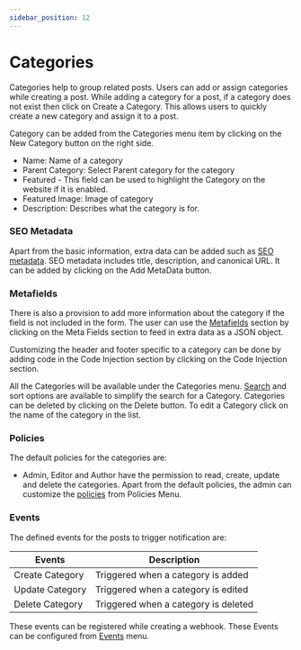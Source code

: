 ```yaml
---
sidebar_position: 12
---
```


# Categories

Categories help to group related posts.
Users can add or assign categories while creating a post. While adding a category for a post, if a category does not exist then click on Create a Category. This allows users to quickly create a new category and assign it to a post.

Category can be added from the Categories menu item by clicking on the New Category button on the right side.

- Name: Name of a category
- Parent Category: Select Parent category for the category
- Featured - This field can be used to highlight the Category on the website if it is enabled.
- Featured Image: Image of category
- Description: Describes what the category is for.

### SEO Metadata

Apart from the basic information, extra data can be added such as [SEO metadata](/docs/features/search-engine-optimisation). SEO metadata includes title, description, and canonical URL. It can be added by clicking on the Add MetaData button.

### Metafields

There is also a provision to add more information about the category if the field is not included in the form. The user can use the [Metafields](/docs/features/extend-features) section by clicking on the Meta Fields section to feed in extra data as a JSON object.

Customizing the header and footer specific to a category can be done by adding code in the Code Injection section by clicking on the Code Injection section.

All the Categories will be available under the Categories menu.
[Search](/docs/features/search-and-filtering) and sort options are available to simplify the search for a Category. Categories can be deleted by clicking on the Delete button. To edit a Category click on the name of the category in the list.

### Policies

The default policies for the categories are:

- Admin, Editor and Author have the permission to read, create, update and delete the categories.
  Apart from the default policies, the admin can customize the [policies](/docs/core-concepts/policies) from Policies Menu.

### Events

The defined events for the posts to trigger notification are:

| Events          | Description                          |
| --------------- | ------------------------------------ |
| Create Category | Triggered when a category is added   |
| Update Category | Triggered when a category is edited  |
| Delete Category | Triggered when a category is deleted |

These events can be registered while creating a webhook. These Events can be configured from [Events](/docs/core-concepts/events) menu.

